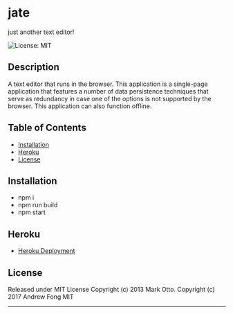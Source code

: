 # jate
just another text editor!

![License: MIT](https://img.shields.io/badge/License-MIT-yellow.svg)

## Description
A text editor that runs in the browser. This application is a single-page application that features a number of data persistence techniques that serve as redundancy in case one of the options is not supported by the browser. This application can also function offline.

## Table of Contents
- [Installation](#installation)
- [Heroku](#heroku)
- [License](#license)

## Installation
- npm i
- npm run build
- npm start


## Heroku
- <a href="">Heroku Deployment</a>


## License

Released under MIT License Copyright (c) 2013 Mark Otto. Copyright (c) 2017 Andrew Fong MIT

---